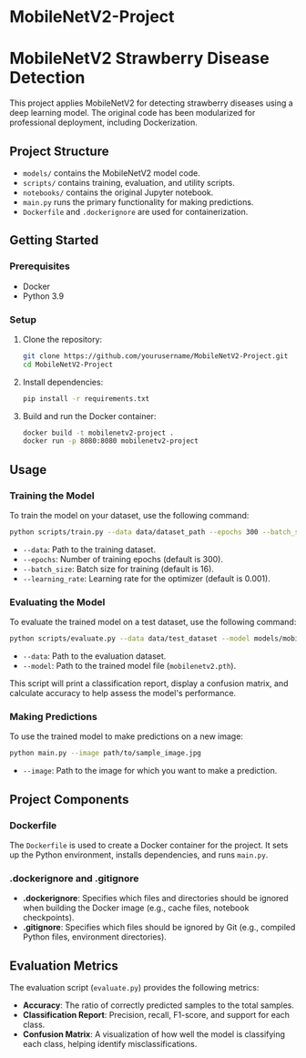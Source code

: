 # MobileNetV2-Project
# MobileNetV2 Strawberry Disease Detection

This project applies MobileNetV2 for detecting strawberry diseases using a deep learning model. The original code has been modularized for professional deployment, including Dockerization.

## Project Structure

- `models/` contains the MobileNetV2 model code.
- `scripts/` contains training, evaluation, and utility scripts.
- `notebooks/` contains the original Jupyter notebook.
- `main.py` runs the primary functionality for making predictions.
- `Dockerfile` and `.dockerignore` are used for containerization.

## Getting Started

### Prerequisites

- Docker
- Python 3.9

### Setup

1. Clone the repository:

   ```sh
   git clone https://github.com/yourusername/MobileNetV2-Project.git
   cd MobileNetV2-Project
   ```

2. Install dependencies:

   ```sh
   pip install -r requirements.txt
   ```

3. Build and run the Docker container:

   ```sh
   docker build -t mobilenetv2-project .
   docker run -p 8080:8080 mobilenetv2-project
   ```

## Usage

### Training the Model

To train the model on your dataset, use the following command:

```sh
python scripts/train.py --data data/dataset_path --epochs 300 --batch_size 16 --learning_rate 0.001
```

- `--data`: Path to the training dataset.
- `--epochs`: Number of training epochs (default is 300).
- `--batch_size`: Batch size for training (default is 16).
- `--learning_rate`: Learning rate for the optimizer (default is 0.001).

### Evaluating the Model

To evaluate the trained model on a test dataset, use the following command:

```sh
python scripts/evaluate.py --data data/test_dataset --model models/mobilenetv2.pth
```

- `--data`: Path to the evaluation dataset.
- `--model`: Path to the trained model file (`mobilenetv2.pth`).

This script will print a classification report, display a confusion matrix, and calculate accuracy to help assess the model's performance.

### Making Predictions

To use the trained model to make predictions on a new image:

```sh
python main.py --image path/to/sample_image.jpg
```

- `--image`: Path to the image for which you want to make a prediction.

## Project Components

### Dockerfile

The `Dockerfile` is used to create a Docker container for the project. It sets up the Python environment, installs dependencies, and runs `main.py`.

### .dockerignore and .gitignore

- **.dockerignore**: Specifies which files and directories should be ignored when building the Docker image (e.g., cache files, notebook checkpoints).
- **.gitignore**: Specifies which files should be ignored by Git (e.g., compiled Python files, environment directories).

## Evaluation Metrics

The evaluation script (`evaluate.py`) provides the following metrics:

- **Accuracy**: The ratio of correctly predicted samples to the total samples.
- **Classification Report**: Precision, recall, F1-score, and support for each class.
- **Confusion Matrix**: A visualization of how well the model is classifying each class, helping identify misclassifications.

